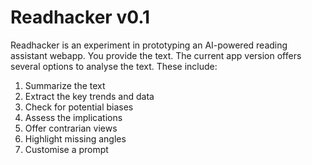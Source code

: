# Readhacker v0.1

Readhacker is an experiment in prototyping an AI-powered reading assistant webapp.
You provide the text. The current app version offers several options to analyse the text.
These include:

1. Summarize the text
2. Extract the key trends and data
3. Check for potential biases
4. Assess the implications
5. Offer contrarian views
6. Highlight missing angles
7. Customise a prompt
